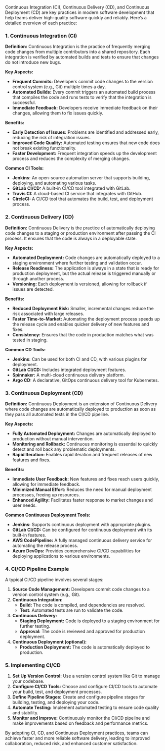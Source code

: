 Continuous Integration (CI), Continuous Delivery (CD), and Continuous Deployment (CD) are key practices in modern software development that help teams deliver high-quality software quickly and reliably. Here’s a detailed overview of each practice:

### **1. Continuous Integration (CI)**

**Definition:** Continuous Integration is the practice of frequently merging code changes from multiple contributors into a shared repository. Each integration is verified by automated builds and tests to ensure that changes do not introduce new bugs.

**Key Aspects:**

- **Frequent Commits:** Developers commit code changes to the version control system (e.g., Git) multiple times a day.
- **Automated Builds:** Every commit triggers an automated build process that compiles the code and runs tests to verify that the integration is successful.
- **Immediate Feedback:** Developers receive immediate feedback on their changes, allowing them to fix issues quickly.

**Benefits:**

- **Early Detection of Issues:** Problems are identified and addressed early, reducing the risk of integration issues.
- **Improved Code Quality:** Automated testing ensures that new code does not break existing functionality.
- **Faster Development:** Frequent integration speeds up the development process and reduces the complexity of merging changes.

**Common CI Tools:**

- **Jenkins:** An open-source automation server that supports building, deploying, and automating various tasks.
- **GitLab CI/CD:** A built-in CI/CD tool integrated with GitLab.
- **Travis CI:** A cloud-based CI service that integrates with GitHub.
- **CircleCI:** A CI/CD tool that automates the build, test, and deployment process.

### **2. Continuous Delivery (CD)**

**Definition:** Continuous Delivery is the practice of automatically deploying code changes to a staging or production environment after passing the CI process. It ensures that the code is always in a deployable state.

**Key Aspects:**

- **Automated Deployment:** Code changes are automatically deployed to a staging environment where further testing and validation occur.
- **Release Readiness:** The application is always in a state that is ready for production deployment, but the actual release is triggered manually or through another process.
- **Versioning:** Each deployment is versioned, allowing for rollback if issues are detected.

**Benefits:**

- **Reduced Deployment Risk:** Smaller, incremental changes reduce the risk associated with large releases.
- **Faster Time-to-Market:** Automating the deployment process speeds up the release cycle and enables quicker delivery of new features and fixes.
- **Consistency:** Ensures that the code in production matches what was tested in staging.

**Common CD Tools:**

- **Jenkins:** Can be used for both CI and CD, with various plugins for deployment.
- **GitLab CI/CD:** Includes integrated deployment features.
- **Spinnaker:** A multi-cloud continuous delivery platform.
- **Argo CD:** A declarative, GitOps continuous delivery tool for Kubernetes.

### **3. Continuous Deployment (CD)**

**Definition:** Continuous Deployment is an extension of Continuous Delivery where code changes are automatically deployed to production as soon as they pass all automated tests in the CI/CD pipeline. 

**Key Aspects:**

- **Fully Automated Deployment:** Changes are automatically deployed to production without manual intervention.
- **Monitoring and Rollback:** Continuous monitoring is essential to quickly detect and roll back any problematic deployments.
- **Rapid Iteration:** Enables rapid iteration and frequent releases of new features and fixes.

**Benefits:**

- **Immediate User Feedback:** New features and fixes reach users quickly, allowing for immediate feedback.
- **Minimized Manual Effort:** Reduces the need for manual deployment processes, freeing up resources.
- **Enhanced Agility:** Facilitates faster response to market changes and user needs.

**Common Continuous Deployment Tools:**

- **Jenkins:** Supports continuous deployment with appropriate plugins.
- **GitLab CI/CD:** Can be configured for continuous deployment with its built-in features.
- **AWS CodePipeline:** A fully managed continuous delivery service for automating the release process.
- **Azure DevOps:** Provides comprehensive CI/CD capabilities for deploying applications to various environments.

### **4. CI/CD Pipeline Example**

A typical CI/CD pipeline involves several stages:

1. **Source Code Management:** Developers commit code changes to a version control system (e.g., Git).
2. **Continuous Integration:**
   - **Build:** The code is compiled, and dependencies are resolved.
   - **Test:** Automated tests are run to validate the code.
3. **Continuous Delivery:**
   - **Staging Deployment:** Code is deployed to a staging environment for further testing.
   - **Approval:** The code is reviewed and approved for production deployment.
4. **Continuous Deployment (optional):**
   - **Production Deployment:** The code is automatically deployed to production.

### **5. Implementing CI/CD**

1. **Set Up Version Control:** Use a version control system like Git to manage your codebase.
2. **Configure CI/CD Tools:** Choose and configure CI/CD tools to automate your build, test, and deployment processes.
3. **Define Pipeline Stages:** Create and configure pipeline stages for building, testing, and deploying your code.
4. **Automate Testing:** Implement automated testing to ensure code quality and stability.
5. **Monitor and Improve:** Continuously monitor the CI/CD pipeline and make improvements based on feedback and performance metrics.

By adopting CI, CD, and Continuous Deployment practices, teams can achieve faster and more reliable software delivery, leading to improved collaboration, reduced risk, and enhanced customer satisfaction. 